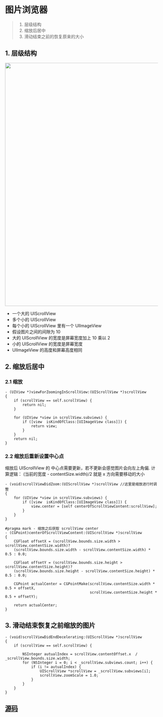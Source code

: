 # 图片浏览器
> 1. 层级结构
> 2. 缩放后居中
> 3. 滑动结束之前的恢复原来的大小

<!--more-->
## 1. 层级结构

<img src=http://omup0qp0e.bkt.clouddn.com/screenshot-4.png width=800>

* 一个大的 UIScrollView
* 多个小的 UIScrollView
* 每个小的 UIScrollView 里有一个 UIImageView
* 假设图片之间的间隙为 10
* 大的 UIScrollView 的宽度是屏幕宽度加上 10 乘以 2
* 小的 UIScrollView 的宽度是屏幕宽度
* UIImageView 的高度和屏幕高度相同

## 2. 缩放后居中
### 2.1 缩放

```objc
- (UIView *)viewForZoomingInScrollView:(UIScrollView *)scrollView
{
    if (scrollView == self.scrollView) {
        return nil;
    }
    
    for (UIView *view in scrollView.subviews) {
        if ([view  isKindOfClass:[UIImageView class]]) {
            return view;
        }
    }
    return nil;
}
```

### 2.2 缩放后重新设置中心点
缩放后 UIScrollView 的 中心点需要更新，若不更新会感觉图片会向左上角偏.
计算逻辑：
    (当前的宽度 - contentSize.width)/2 就是 x 方向需要移动的大小

```objc
- (void)scrollViewDidZoom:(UIScrollView *)scrollView //这里是缩放进行时调整
{
    for (UIView *view in scrollView.subviews) {
        if ([view  isKindOfClass:[UIImageView class]]) {
            view.center = [self centerOfScrollViewContent:scrollView];
        }
    }
}

#pragma mark - 缩放之后获取 scrollView center
- (CGPoint)centerOfScrollViewContent:(UIScrollView *)scrollView
{
    CGFloat offsetX = (scrollView.bounds.size.width > scrollView.contentSize.width)?
    (scrollView.bounds.size.width - scrollView.contentSize.width) * 0.5 : 0.0;
    
    CGFloat offsetY = (scrollView.bounds.size.height > scrollView.contentSize.height)?
    (scrollView.bounds.size.height - scrollView.contentSize.height) * 0.5 : 0.0;
    
    CGPoint actualCenter = CGPointMake(scrollView.contentSize.width * 0.5 + offsetX,
                                       scrollView.contentSize.height * 0.5 + offsetY);
    
    return actualCenter;
}

```

## 3. 滑动结束恢复之前缩放的图片
```objc
- (void)scrollViewDidEndDecelerating:(UIScrollView *)scrollView
{
    if (scrollView == self.scrollView) {
        
        NSInteger autualIndex = scrollView.contentOffset.x  / _scrollView.bounds.size.width;
        for (NSInteger i = 0; i < _scrollView.subviews.count; i++) {
            if (i != autualIndex) {
                UIScrollView *scrollView = _scrollView.subviews[i];
                scrollView.zoomScale = 1.0;
            }
        }
    }
}
```

## [源码](https://github.com/zhuimiao/PhotoBrowser)

